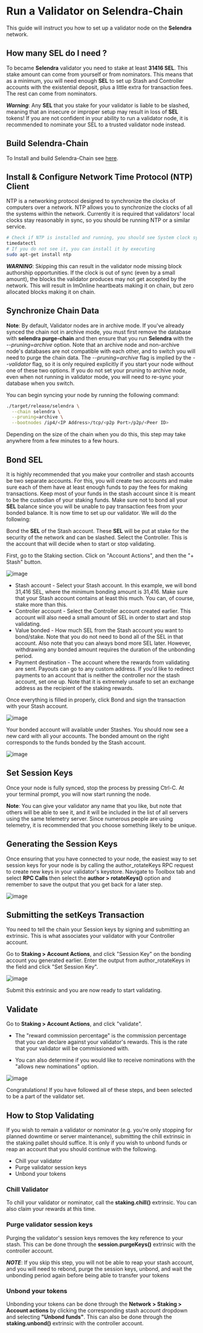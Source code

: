 # Run a Validator on Selendra-Chain
This guide will instruct you how to set up a validator node on the **Selendra** network.

## How many SEL do I need ?​
 To became **Selendra** validator you need to stake at least **31416 SEL**. This stake amount can come from yourself or from nominators. This means that as a minimum, you will need enough **SEL** to set up Stash and Controller accounts with the existential deposit, plus a little extra for transaction fees. The rest can come from nominators.
 
 ***Warning***: Any **SEL** that you stake for your validator is liable to be slashed, meaning that an insecure or improper setup may result in loss of **SEL** tokens! If you are not confident in your ability to run a validator node, it is recommended to nominate your SEL to a trusted validator node instead.
 
 ##  Build Selendra-Chain
 To Install and build Selendra-Chain see [here](https://github.com/selendra/selendra-chain/blob/main/README.md).
 
 ## Install & Configure Network Time Protocol (NTP) Client
 NTP is a networking protocol designed to synchronize the clocks of computers over a network. NTP allows you to synchronize the clocks of all the systems within the network. Currently it is required that validators' local clocks stay reasonably in sync, so you should be running NTP or a similar service.

 ```sh
# Check if NTP is installed and running, you should see System clock synchronized: yes 
timedatectl
# If you do not see it, you can install it by executing
sudo apt-get install ntp
```

***WARNING***: Skipping this can result in the validator node missing block authorship opportunities. If the clock is out of sync (even by a small amount), the blocks the validator produces may not get accepted by the network. This will result in ImOnline heartbeats making it on chain, but zero allocated blocks making it on chain.

## Synchronize Chain Data

**Note**: By default, Validator nodes are in archive mode. If you've already synced the chain not in archive mode, you must first remove the database with **selendra purge-chain** and then ensure that you run **Selendra** with the *--pruning=archive* option.
Note that an archive node and non-archive node's databases are not compatible with each other, and to switch you will need to purge the chain data.
The *--pruning=archive* flag is implied by the *--validator* flag, so it is only required explicitly if you start your node without one of these two options. If you do not set your pruning to archive node, even when not running in validator mode, you will need to re-sync your database when you switch.

You can begin syncing your node by running the following command:

```sh
./target/release/selendra \
  --chain selendra \
  --pruning=archive \
  --bootnodes /ip4/<IP Address>/tcp/<p2p Port>/p2p/<Peer ID>
```
Depending on the size of the chain when you do this, this step may take anywhere from a few minutes to a few hours.

## Bond SEL

It is highly recommended that you make your controller and stash accounts be two separate accounts. For this, you will create two accounts and make sure each of them have at least enough funds to pay the fees for making transactions. Keep most of your funds in the stash account since it is meant to be the custodian of your staking funds.
Make sure not to bond all your **SEL** balance since you will be unable to pay transaction fees from your bonded balance.
It is now time to set up our validator. We will do the following:

Bond the **SEL** of the Stash account. These **SEL** will be put at stake for the security of the network and can be slashed.
Select the Controller. This is the account that will decide when to start or stop validating.

First, go to the Staking section. Click on "Account Actions", and then the "+ Stash" button.

![image](assets/validator-1.png)

- Stash account - Select your Stash account. In this example, we will bond 31,416 SEL, where the minimum bonding amount is 31,416. Make sure that your Stash account contains at least this much. You can, of course, stake more than this.
- Controller account - Select the Controller account created earlier. This account will also need a small amount of SEL in order to start and stop validating.
- Value bonded - How much SEL from the Stash account you want to bond/stake. Note that you do not need to bond all of the SEL in that account. Also note that you can always bond more SEL later. However, withdrawing any bonded amount requires the duration of the unbonding period.
- Payment destination - The account where the rewards from validating are sent. Payouts can go to any custom address. If you'd like to redirect payments to an account that is neither the controller nor the stash account, set one up. Note that it is extremely unsafe to set an exchange address as the recipient of the staking rewards.

Once everything is filled in properly, click Bond and sign the transaction with your Stash account.

![image](assets/validator-2.png)

Your bonded account will available under Stashes. You should now see a new card with all your accounts. The bonded amount on the right corresponds to the funds bonded by the Stash account.

![image](assets/validator-3.png)

## Set Session Keys
Once your node is fully synced, stop the process by pressing Ctrl-C. At your terminal prompt, you will now start running the node.

**Note**: You can give your validator any name that you like, but note that others will be able to see it, and it will be included in the list of all servers using the same telemetry server. Since numerous people are using telemetry, it is recommended that you choose something likely to be unique.

## Generating the Session Keys

Once ensuring that you have connected to your node, the easiest way to set session keys for your node is by calling the author_rotateKeys RPC request to create new keys in your validator's keystore. Navigate to Toolbox tab and select **RPC Calls** then select the **author > rotateKeys()** option and remember to save the output that you get back for a later step.

![image](assets/validator-4.png)

## Submitting the setKeys Transaction

You need to tell the chain your Session keys by signing and submitting an extrinsic. This is what associates your validator with your Controller account.

Go to **Staking > Account Actions**, and click "Session Key" on the bonding account you generated earlier. Enter the output from author_rotateKeys in the field and click "Set Session Key".

![image](assets/validator-5.png)

Submit this extrinsic and you are now ready to start validating.

## Validate

Go to **Staking > Account Actions**, and click "validate".

- The "reward commission percentage" is the commission percentage that you can declare against your validator's rewards. This is the rate that your validator will be commissioned with.

- You can also determine if you would like to receive nominations with the "allows new nominations" option.

![image](assets/validator-6.png)

Congratulations! If you have followed all of these steps, and been selected to be a part of the validator set.

## How to Stop Validating

If you wish to remain a validator or nominator (e.g. you're only stopping for planned downtime or server maintenance), submitting the chill extrinsic in the staking pallet should suffice. It is only if you wish to unbond funds or reap an account that you should continue with the following.

- Chill your validator
- Purge validator session keys
- Unbond your tokens

### Chill Validator​
To chill your validator or nominator, call the **staking.chill()** extrinsic. You can also claim your rewards at this time.

### Purge validator session keys
Purging the validator's session keys removes the key reference to your stash. This can be done through the **session.purgeKeys()** extrinsic with the controller account.

***NOTE***: If you skip this step, you will not be able to reap your stash account, and you will need to rebond, purge the session keys, unbond, and wait the unbonding period again before being able to transfer your tokens

### Unbond your tokens​
Unbonding your tokens can be done through the **Network > Staking > Account actions** by clicking the corresponding stash account dropdown and selecting **"Unbond funds"**. This can also be done through the **staking.unbond()** extrinsic with the controller account.